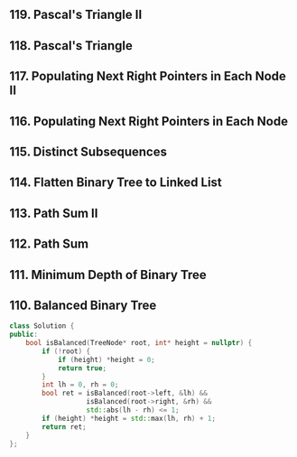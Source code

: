## 119. Pascal's Triangle II  
## 118. Pascal's Triangle 
## 117. Populating Next Right Pointers in Each Node II  
## 116. Populating Next Right Pointers in Each Node 
## 115. Distinct Subsequences 
## 114. Flatten Binary Tree to Linked List  
## 113. Path Sum II 
## 112. Path Sum  
## 111. Minimum Depth of Binary Tree  
## 110. Balanced Binary Tree

```cpp
class Solution {
public:
    bool isBalanced(TreeNode* root, int* height = nullptr) {
        if (!root) {
            if (height) *height = 0;
            return true;
        }
        int lh = 0, rh = 0;
        bool ret = isBalanced(root->left, &lh) &&
                   isBalanced(root->right, &rh) &&
                   std::abs(lh - rh) <= 1;
        if (height) *height = std::max(lh, rh) + 1;
        return ret;
    }
};
```
